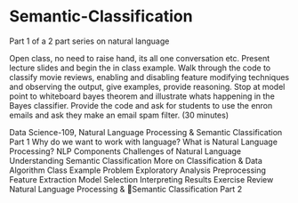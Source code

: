 # Semantic-Classification
Part 1 of a 2 part series on natural language

Open class, no need to raise hand, its all one conversation etc.
Present lecture slides and begin the in class example.
Walk through the code to classify movie reviews, enabling and disabling feature modifying techniques and observing the output, give examples, provide reasoning. Stop at model point to whiteboard bayes theorem and illustrate whats happening in the Bayes classifier.
Provide the code and ask for students to use the enron emails and ask they make an email spam filter. (30 minutes)

Data Science-109, Natural Language Processing &  Semantic Classification Part 1
Why do we want to work with language?
What is Natural Language Processing?
NLP Components
Challenges of Natural Language Understanding
Semantic Classification
More on Classification & Data
Algorithm
Class Example Problem
Exploratory Analysis
Preprocessing
Feature Extraction
Model Selection
Interpreting Results
Exercise
Review
Natural Language Processing & Semantic Classification Part 2